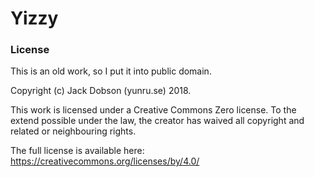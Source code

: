 # Yizzy



### License

This is an old work, so I put it into public domain.

Copyright (c) Jack Dobson (yunru.se) 2018.

This work is licensed under a Creative Commons Zero license.
To the extend possible under the law, the creator has waived all copyright
and related or neighbouring rights.

The full license is available here:
https://creativecommons.org/licenses/by/4.0/
